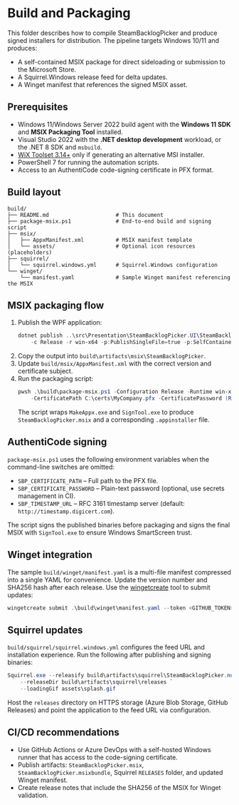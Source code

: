 # Build and Packaging

This folder describes how to compile SteamBacklogPicker and produce signed installers for distribution. The pipeline targets Windows 10/11 and produces:

- A self-contained MSIX package for direct sideloading or submission to the Microsoft Store.
- A Squirrel.Windows release feed for delta updates.
- A Winget manifest that references the signed MSIX asset.

## Prerequisites

- Windows 11/Windows Server 2022 build agent with the **Windows 11 SDK** and **MSIX Packaging Tool** installed.
- Visual Studio 2022 with the **.NET desktop development** workload, or the .NET 8 SDK and `msbuild`.
- [WiX Toolset 3.14+](https://wixtoolset.org/) only if generating an alternative MSI installer.
- PowerShell 7 for running the automation scripts.
- Access to an AuthentiCode code-signing certificate in PFX format.

## Build layout

```text
build/
├── README.md                     # This document
├── package-msix.ps1              # End-to-end build and signing script
├── msix/
│   ├── AppxManifest.xml          # MSIX manifest template
│   └── assets/                   # Optional icon resources (placeholders)
├── squirrel/
│   └── squirrel.windows.yml      # Squirrel.Windows configuration
└── winget/
    └── manifest.yaml             # Sample Winget manifest referencing the MSIX
```

## MSIX packaging flow

1. Publish the WPF application:
   ```powershell
   dotnet publish ..\src\Presentation\SteamBacklogPicker.UI\SteamBacklogPicker.UI.csproj `
       -c Release -r win-x64 -p:PublishSingleFile=true -p:SelfContained=true
   ```
2. Copy the output into `build\artifacts\msix\SteamBacklogPicker`.
3. Update `build/msix/AppxManifest.xml` with the correct version and certificate subject.
4. Run the packaging script:
   ```powershell
   pwsh .\build\package-msix.ps1 -Configuration Release -Runtime win-x64 `
       -CertificatePath C:\certs\MyCompany.pfx -CertificatePassword (Read-Host -AsSecureString)
   ```
   The script wraps `MakeAppx.exe` and `SignTool.exe` to produce `SteamBacklogPicker.msix` and a corresponding `.appinstaller` file.

## AuthentiCode signing

`package-msix.ps1` uses the following environment variables when the command-line switches are omitted:

- `SBP_CERTIFICATE_PATH` – Full path to the PFX file.
- `SBP_CERTIFICATE_PASSWORD` – Plain-text password (optional, use secrets management in CI).
- `SBP_TIMESTAMP_URL` – RFC 3161 timestamp server (default: `http://timestamp.digicert.com`).

The script signs the published binaries before packaging and signs the final MSIX with `SignTool.exe` to ensure Windows SmartScreen trust.

## Winget integration

The sample `build/winget/manifest.yaml` is a multi-file manifest compressed into a single YAML for convenience. Update the version number and SHA256 hash after each release. Use the [wingetcreate](https://github.com/microsoft/winget-create) tool to submit updates:

```powershell
wingetcreate submit .\build\winget\manifest.yaml --token <GITHUB_TOKEN>
```

## Squirrel updates

`build/squirrel/squirrel.windows.yml` configures the feed URL and installation experience. Run the following after publishing and signing binaries:

```powershell
Squirrel.exe --releasify build\artifacts\squirrel\SteamBacklogPicker.nuspec `
    --releaseDir build\artifacts\squirrel\releases `
    --loadingGif assets\splash.gif
```

Host the `releases` directory on HTTPS storage (Azure Blob Storage, GitHub Releases) and point the application to the feed URL via configuration.

## CI/CD recommendations

- Use GitHub Actions or Azure DevOps with a self-hosted Windows runner that has access to the code-signing certificate.
- Publish artifacts: `SteamBacklogPicker.msix`, `SteamBacklogPicker.msixbundle`, Squirrel `RELEASES` folder, and updated Winget manifest.
- Create release notes that include the SHA256 of the MSIX for Winget validation.

